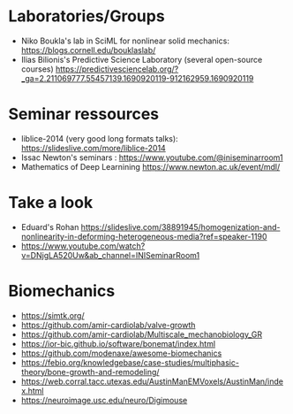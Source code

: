 # Laboratories/Groups
- Niko Boukla's lab in SciML for nonlinear solid mechanics: https://blogs.cornell.edu/bouklaslab/
- Ilias Bilionis's Predictive Science Laboratory (several open-source courses) https://predictivesciencelab.org/?_ga=2.211069777.55457139.1690920119-912162959.1690920119

# Seminar ressources
- liblice-2014 (very good long formats talks): https://slideslive.com/more/liblice-2014
- Issac Newton's seminars : https://www.youtube.com/@iniseminarroom1
- Mathematics of Deep Learnining https://www.newton.ac.uk/event/mdl/

# Take a look
- Eduard's Rohan https://slideslive.com/38891945/homogenization-and-nonlinearity-in-deforming-heterogeneous-media?ref=speaker-1190
- https://www.youtube.com/watch?v=DNjgLA520Uw&ab_channel=INISeminarRoom1

# Biomechanics
- https://simtk.org/
- https://github.com/amir-cardiolab/valve-growth
- https://github.com/amir-cardiolab/Multiscale_mechanobiology_GR
- https://ior-bic.github.io/software/bonemat/index.html
- https://github.com/modenaxe/awesome-biomechanics
- https://febio.org/knowledgebase/case-studies/multiphasic-theory/bone-growth-and-remodeling/
- https://web.corral.tacc.utexas.edu/AustinManEMVoxels/AustinMan/index.html
- https://neuroimage.usc.edu/neuro/Digimouse
